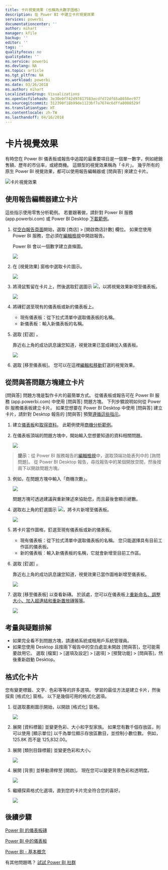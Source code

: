 ```yaml
---
title: 卡片視覺效果 (也稱為大數字圖格)
description: 在 Power BI 中建立卡片視覺效果
services: powerbi
documentationcenter: ''
author: mihart
manager: kfile
backup: ''
editor: ''
tags: ''
qualityfocus: no
qualitydate: ''
ms.service: powerbi
ms.devlang: NA
ms.topic: article
ms.tgt_pltfrm: NA
ms.workload: powerbi
ms.date: 03/26/2018
ms.author: mihart
LocalizationGroup: Visualizations
ms.openlocfilehash: 3e30e0f742d97817583ecdfd72df65a8658ec977
ms.sourcegitcommit: 312390f18b99de1123bf7a7674c6dffa8088529f
ms.translationtype: HT
ms.contentlocale: zh-TW
ms.lasthandoff: 04/16/2018
---
```

# <a name="card-visualizations"></a>卡片視覺效果
有時您在 Power BI 儀表板或報告中追蹤的最重要項目是一個單一數字，例如總銷售額、歷年的市佔率，或總商機。 這類型的視覺效果稱為「卡片」。 幾乎所有的原生 Power BI 視覺效果，都可以使用報告編輯器或 [問與答] 來建立卡片。

![卡片視覺效果](media/power-bi-visualization-card/pbi_opptuntiescard.png)

## <a name="create-a-card-using-the-report-editor"></a>使用報告編輯器建立卡片
這些指示使用零售分析範例。 若要跟著做，請針對 Power BI 服務 (app.powerbi.com) 或 Power BI Desktop [下載範例](sample-datasets.md)。   

1. 從[空白報告頁面](power-bi-report-add-page.md)開始，選取 [商店] \> [開啟商店計數] 欄位。 如果您使用 Power BI 服務，您必須在[編輯檢視](service-interact-with-a-report-in-editing-view.md)中開啟報告。

    Power BI 會以一個數字建立直條圖。

   ![](media/power-bi-visualization-card/pbi_rptnumbertilechart.png)
2. 在 [視覺效果] 窗格中選取卡片圖示。

   ![](media/power-bi-visualization-card/pbi_changechartcard.png)
6. 將滑鼠暫留在卡片上，然後選取釘選圖示 ![](media/power-bi-visualization-card/pbi_pintile.png)，以將視覺效果新增至儀表板。

   ![](media/power-bi-visualization-card/power-bi-pin-icon.png)
7. 將磚釘選至現有的儀表板或新的儀表板上。

   * 現有儀表板：從下拉式清單中選取儀表板的名稱。
   * 新儀表板：輸入新儀表板的名稱。
8. 選取 [釘選] 。

   靠近右上角的成功訊息讓您知道，視覺效果已當成磚加入儀表板。

   ![](media/power-bi-visualization-card/power-bi-pin-success-message.png)
9. 選取 [移至儀表板]。 您可以在這裡[編輯和移動](service-dashboard-edit-tile.md)釘選的視覺效果。


## <a name="create-a-card-from-the-qa-question-box"></a>從問與答問題方塊建立卡片
[問與答] 問題方塊是製作卡片的最簡單方式。 從儀表板或報告可在 Power BI 服務 (app.powerbi.com) 中使用 [問與答] 問題方塊。 下列步驟說明如何從 Power BI 服務儀表板建立卡片。 如果您想要在 Power BI Desktop 中使用 [問與答] 建立卡片，請針對 Desktop 報告的 [問與答] 預覽[遵循這些指示](https://powerbi.microsoft.com/en-us/blog/power-bi-desktop-december-feature-summary/#QandA)。

1. 建立[儀表板](service-dashboards.md)和[取得資料](service-get-data.md)。 此範例使用[商機分析範例](sample-opportunity-analysis.md)。

1. 在儀表板頂端的問題方塊中，開始輸入您想要知道的資料相關問題。 

   ![](media/power-bi-visualization-card/power-bi-q-and-a-box.png)

>**提示**：從 Power BI 服務報告的[編輯檢視](service-reading-view-and-editing-view.md)中，選取頂端功能表列中的 [詢問問題]。 從 Power BI Desktop 報告，尋找報告中的某個開放空間，然後按兩下以開啟問題方塊。

3. 例如，在問題方塊中輸入「商機次數」。

   ![](media/power-bi-visualization-card/power-bi-q-and-a.png)

   問題方塊可透過建議與重新陳述來協助您，而且最後會顯示總數。  
4. 選取右上角的釘選圖示 ![](media/power-bi-visualization-card/pbi_pintile.png)，將卡片新增至儀表板。

   ![](media/power-bi-visualization-card/power-bi-pin.png)
5. 將卡片當作圖格，釘選至現有儀表板或新的儀表板。

   * 現有儀表板：從下拉式清單中選取儀表板的名稱。 您只能選擇具有目前工作區的儀表板。
   * 新的儀表板︰輸入新儀表板的名稱，它就會新增至目前工作區。
6. 選取 [釘選] 。

   靠近右上角的成功訊息讓您知道，視覺效果已當作圖格新增至儀表板。  

   ![](media/power-bi-visualization-card/power-bi-success.png)
7. 選取 [移至儀表板] 以查看新磚。 於該處，您可以在儀表板上[重新命名、調整大小、加入超連結和重新置放磚等等](service-dashboard-edit-tile.md)。

   ![](media/power-bi-visualization-card/power-bi-pinned.png)

## <a name="considerations-and-troubleshooting"></a>考量與疑難排解
- 如果完全看不到問題方塊，請連絡系統或租用戶系統管理員。    
- 如果您使用 Desktop 且按兩下報告中的空白處並未開啟 [問與答]，您可能需要啟用它。  選取 [檔案] > [選項及設定] > [選項] > [預覽功能] > [問與答]，然後重新啟動 Desktop。

## <a name="format-a-card"></a>格式化卡片
您有變更標籤、文字、色彩等等的許多選項。 學習的最佳方法是建立卡片，然後探索 [格式化] 窗格。 以下是幾個可用的格式化選項。 

1. 從選取畫刷圖示開始，以開啟 [格式化] 窗格。 

    ![](media/power-bi-visualization-card/power-bi-format-card.png)
2. 展開 [資料標籤] 並變更色彩、大小和字型家族。 如果您有數千個存放區，則可以使用 [顯示單位] 以千為單位顯示存放區數目，並控制小數位數。 例如，125.8K 而不是 125,832.00。

3.  展開 [類別目錄標籤] 並變更色彩和大小。

    ![](media/power-bi-visualization-card/power-bi-card-format.png)

4. 展開 [背景] 並移動滑桿至 [開啟]。  現在您可以變更背景色彩和透明度。

    ![](media/power-bi-visualization-card/power-bi-format-color.png)

5. 繼續探索格式化選項，直到您的卡片完全符合您的喜好。 

    ![](media/power-bi-visualization-card/power-bi-formatted.png)

## <a name="next-steps"></a>後續步驟
[Power BI 的儀表板磚](service-dashboard-tiles.md)

[Power BI 中的儀表板](service-dashboards.md)

[Power BI - 基本概念](service-basic-concepts.md)

有其他問題嗎？ [試試 Power BI 社群](http://community.powerbi.com/)
